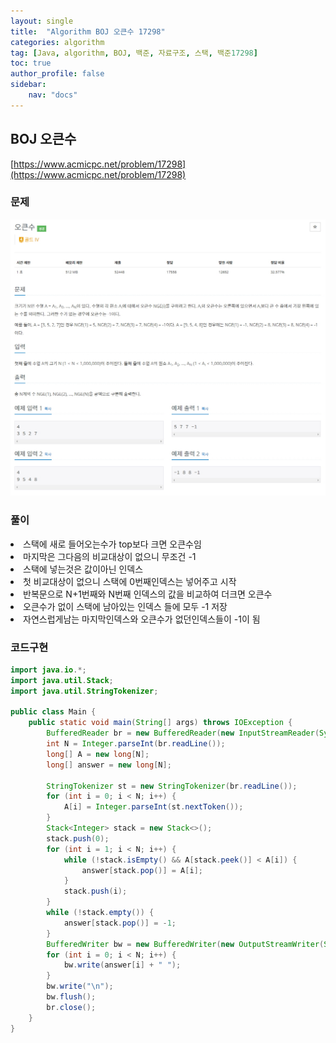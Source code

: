 ```yaml
---
layout: single
title:  "Algorithm BOJ 오큰수 17298"
categories: algorithm
tag: [Java, algorithm, BOJ, 백준, 자료구조, 스택, 백준17298]
toc: true
author_profile: false
sidebar:
    nav: "docs"
---
```

## BOJ 오큰수
[https://www.acmicpc.net/problem/17298](https://www.acmicpc.net/problem/17298)

### 문제
![오큰수](/assets/img/BOJ17298.jpg)

### 풀이
<li>스택에 새로 들어오는수가 top보다 크면 오큰수임</li>
<li>마지막은 그다음의 비교대상이 없으니 무조건 -1</li>
<li>스택에 넣는것은 값이아닌 인덱스</li>
<li>첫 비교대상이 없으니 스택에 0번째인덱스는 넣어주고 시작</li>
<li>반복문으로 N+1번째와 N번째 인덱스의 값을 비교하여 더크면 오큰수</li>
<li>오큰수가 없이 스택에 남아있는 인덱스 들에 모두 -1 저장</li>
<li>자연스럽게남는 마지막인덱스와 오큰수가 없던인덱스들이 -1이 됨</li>

### 코드구현
```java
import java.io.*;
import java.util.Stack;
import java.util.StringTokenizer;

public class Main {
    public static void main(String[] args) throws IOException {
        BufferedReader br = new BufferedReader(new InputStreamReader(System.in));
        int N = Integer.parseInt(br.readLine());
        long[] A = new long[N];
        long[] answer = new long[N];

        StringTokenizer st = new StringTokenizer(br.readLine());
        for (int i = 0; i < N; i++) {
            A[i] = Integer.parseInt(st.nextToken());
        }
        Stack<Integer> stack = new Stack<>();
        stack.push(0);
        for (int i = 1; i < N; i++) {
            while (!stack.isEmpty() && A[stack.peek()] < A[i]) {
                answer[stack.pop()] = A[i];
            }
            stack.push(i);
        }
        while (!stack.empty()) {
            answer[stack.pop()] = -1;
        }
        BufferedWriter bw = new BufferedWriter(new OutputStreamWriter(System.out));
        for (int i = 0; i < N; i++) {
            bw.write(answer[i] + " ");
        }
        bw.write("\n");
        bw.flush();
        br.close();
    }
}
```
